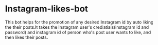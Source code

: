 # Instagram-likes-bot
This bot helps for the promotion of any desired Instagram id by auto liking the their posts.It takes the Instagram user's crediatials(instagram id and password) and instagram id of person who's post user wants to like, and then likes their posts.
